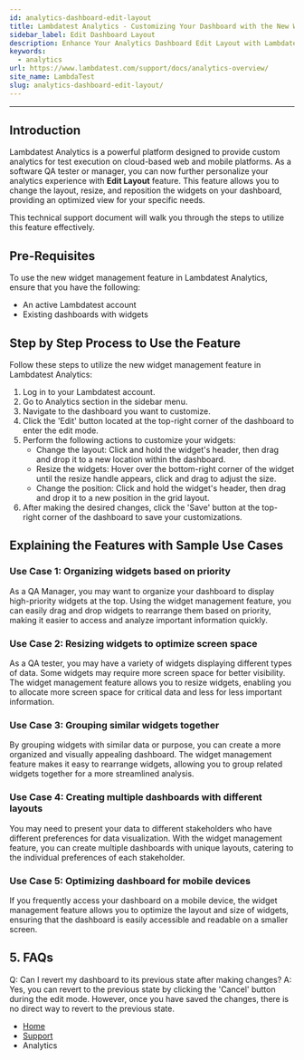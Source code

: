 ```yaml
---
id: analytics-dashboard-edit-layout
title: Lambdatest Analytics - Customizing Your Dashboard with the New Widget Management Feature
sidebar_label: Edit Dashboard Layout
description: Enhance Your Analytics Dashboard Edit Layout with Lambdatest's Widget Management Feature Customizing Layout for Improved Insights 
keywords:
  - analytics
url: https://www.lambdatest.com/support/docs/analytics-overview/
site_name: LambdaTest
slug: analytics-dashboard-edit-layout/
---
```


<script type="application/ld+json"
      dangerouslySetInnerHTML={{ __html: JSON.stringify({
       "@context": "https://schema.org",
        "@type": "BreadcrumbList",
        "itemListElement": [{
          "@type": "ListItem",
          "position": 1,
          "name": "Home",
          "item": "https://www.lambdatest.com"
        },{
          "@type": "ListItem",
          "position": 2,
          "name": "Support",
          "item": "https://www.lambdatest.com/support/docs/"
        },{
          "@type": "ListItem",
          "position": 3,
          "name": "Linear App Integration",
          "item": "https://www.lambdatest.com/support/docs/analytics-overview/"
        }]
      })
    }}
></script>

---

## Introduction

Lambdatest Analytics is a powerful platform designed to provide custom analytics for test execution on cloud-based web and mobile platforms. As a software QA tester or manager, you can now further personalize your analytics experience with **Edit Layout** feature. This feature allows you to change the layout, resize, and reposition the widgets on your dashboard, providing an optimized view for your specific needs.

This technical support document will walk you through the steps to utilize this feature effectively.

## Pre-Requisites

To use the new widget management feature in Lambdatest Analytics, ensure that you have the following:

- An active Lambdatest account
- Existing dashboards with widgets

## Step by Step Process to Use the Feature

Follow these steps to utilize the new widget management feature in Lambdatest Analytics:

1. Log in to your Lambdatest account.
2. Go to Analytics section in the sidebar menu.
3. Navigate to the dashboard you want to customize.
4. Click the 'Edit' button located at the top-right corner of the dashboard to enter the edit mode.
5. Perform the following actions to customize your widgets:
   - Change the layout: Click and hold the widget's header, then drag and drop it to a new location within the dashboard.
   - Resize the widgets: Hover over the bottom-right corner of the widget until the resize handle appears, click and drag to adjust the size.
   - Change the position: Click and hold the widget's header, then drag and drop it to a new position in the grid layout.
6. After making the desired changes, click the 'Save' button at the top-right corner of the dashboard to save your customizations.

## Explaining the Features with Sample Use Cases

### Use Case 1: Organizing widgets based on priority

As a QA Manager, you may want to organize your dashboard to display high-priority widgets at the top. Using the widget management feature, you can easily drag and drop widgets to rearrange them based on priority, making it easier to access and analyze important information quickly.

### Use Case 2: Resizing widgets to optimize screen space

As a QA tester, you may have a variety of widgets displaying different types of data. Some widgets may require more screen space for better visibility. The widget management feature allows you to resize widgets, enabling you to allocate more screen space for critical data and less for less important information.

### Use Case 3: Grouping similar widgets together

By grouping widgets with similar data or purpose, you can create a more organized and visually appealing dashboard. The widget management feature makes it easy to rearrange widgets, allowing you to group related widgets together for a more streamlined analysis.

### Use Case 4: Creating multiple dashboards with different layouts

You may need to present your data to different stakeholders who have different preferences for data visualization. With the widget management feature, you can create multiple dashboards with unique layouts, catering to the individual preferences of each stakeholder.

### Use Case 5: Optimizing dashboard for mobile devices

If you frequently access your dashboard on a mobile device, the widget management feature allows you to optimize the layout and size of widgets, ensuring that the dashboard is easily accessible and readable on a smaller screen.

## 5. FAQs

Q: Can I revert my dashboard to its previous state after making changes?
A: Yes, you can revert to the previous state by clicking the 'Cancel' button during the edit mode. However, once you have saved the changes, there is no direct way to revert to the previous state.



<nav aria-label="breadcrumbs">
  <ul className="breadcrumbs">
    <li className="breadcrumbs__item">
      <a className="breadcrumbs__link" target="_self" href="https://www.lambdatest.com">
        Home
      </a>
    </li>
    <li className="breadcrumbs__item">
      <a className="breadcrumbs__link" target="_self" href="https://www.lambdatest.com/support/docs/">
        Support
      </a>
    </li>
    <li className="breadcrumbs__item breadcrumbs__item--active">
      <span className="breadcrumbs__link">
      Analytics </span>
    </li>
  </ul>
</nav>
